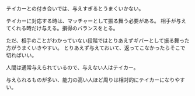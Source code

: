 テイカーとの付き合いでは、与えすぎるとうまくいかない。

テイカーに対応する時は、マッチャーとして振る舞う必要がある。
相手が与えてくれる時だけ与える。損得のバランスをとる。

ただ、相手のことがわかっていない段階ではとりあえずギバーとして振る舞った方がうまくいきやすい。
とりあえず与えておいて、返ってこなかったらそこで切ればいい。

人間は通常与えられているので、与えない人はテイカー。

与えられるものが多い、能力の高い人ほど周りは相対的にテイカーになりやすい。
